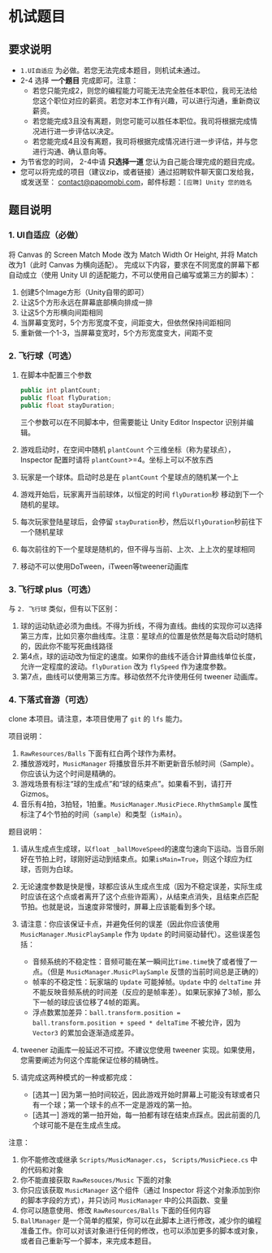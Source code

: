 # 机试题目 #

## 要求说明

*   `1.UI自适应` 为必做。若您无法完成本题目，则机试未通过。
*   2-4 选择 **一个题目** 完成即可。注意：
    *   若您只能完成2，则您的编程能力可能无法完全胜任本职位，我司无法给您这个职位对应的薪资。若您对本工作有兴趣，可以进行沟通，重新商议薪资。
    *   若您能完成3且没有离题，则您可能可以胜任本职位。我司将根据完成情况进行进一步评估以决定。
    *   若您能完成4且没有离题，我司将根据完成情况进行进一步评估，并与您进行沟通、确认意向等。
*   为节省您的时间， 2-4中请 **只选择一道** 您认为自己能合理完成的题目完成。
*   您可以将完成的项目（建议zip，或者链接）通过招聘软件聊天窗口发给我，或发送至： <contact@papomobi.com>，邮件标题：`[应聘] Unity 您的姓名`

## 题目说明 ##

### 1. UI自适应（必做） ###

将 Canvas 的 Screen Match Mode 改为 Match Width Or Height, 并将 Match 改为1（此时 Canvas 为横向适配）。
完成以下内容，要求在不同宽度的屏幕下都自动成立（使用 Unity UI 的适配能力，不可以使用自己编写或第三方的脚本）：

1. 创建5个Image方形（Unity自带的即可）
2. 让这5个方形永远在屏幕底部横向排成一排
3. 让这5个方形横向间距相同
4. 当屏幕变宽时，5个方形宽度不变，间距变大，但依然保持间距相同
5. 重新做一个1-3，当屏幕变宽时，5个方形宽度变大，间距不变

### 2. 飞行球（可选） ###

1.  在脚本中配置三个参数

    ```c#
    public int plantCount;
    public float flyDuration;
    public float stayDuration;
    ```

    三个参数可以在不同脚本中，但需要能让 Unity Editor Inspector 识别并编辑。

2. 游戏启动时，在空间中随机 `plantCount` 个三维坐标（称为星球点），Inspector 配置时请将 `plantCount`>=4。坐标上可以不放东西
3. 玩家是一个球体。启动时总是在 `plantCount` 个星球点的随机某一个上
4. 游戏开始后，玩家离开当前球体，以恒定的时间 `flyDuration`秒 移动到下一个随机的星球。
5. 每次玩家登陆星球后，会停留 `stayDuration`秒，然后以`flyDuration`秒前往下一个随机星球
6. 每次前往的下一个星球是随机的，但不得与当前、上次、上上次的星球相同
7. 移动不可以使用DoTween，iTween等tweener动画库


### 3. 飞行球 plus（可选） ###

与 `2. 飞行球` 类似，但有以下区别：

1. 球的运动轨迹必须为曲线。不得为折线，不得为直线。曲线的实现你可以选择第三方库，比如贝塞尔曲线库。注意：星球点的位置是依然是每次启动时随机的，因此你不能写死曲线路径
2. 第4点，球的运动改为恒定的速度。如果你的曲线不适合计算曲线单位长度，允许一定程度的波动。`flyDuration` 改为 `flySpeed` 作为速度参数。
3. 第7点，曲线可以使用第三方库。移动依然不允许使用任何 tweener 动画库。

<!-- ### UI文字滚动 ###

以手机端为设计目标，实现一个文本展示框（不需要背景图），要求

1. 该文本是一段文字
2. 该文本可以是几个字（一行），可以是较多字（折行为多行）；但不会超过手机屏幕，不需要做滚动，最多折5行
3. 该文本文字下方有类似下划线的图片做装饰，并有以下特点：
   1. 当一行就能显示时，没有下划线
   2. 当需要N行显示时，第一行到N-1都需要下划线图片，最后一行没有下划线
4. 下划线必须是图片，不能是 Unity 自带的 Underline 样式
5. 你可以通过自适配、UI MASK、脚本、插件等任意方式实现 -->

### 4. 下落式音游（可选） ###

clone 本项目。请注意，本项目使用了 `git` 的 `lfs` 能力。

项目说明：

1.  `RawResources/Balls` 下面有红白两个球作为素材。
2.  播放游戏时，`MusicManager` 将播放音乐并不断更新音乐帧时间（Sample）。你应该认为这个时间是精确的。
3.  游戏场景有标注“球的生成点”和“球的结束点”。如果看不到，请打开 Gizmos。
4.  音乐有4拍，3拍轻，1拍重。`MusicManager.MusicPiece.RhythmSample` 属性标注了4个节拍的时间（`sample`）和类型（`isMain`）。

题目说明：

1.  请从生成点生成球，以`float _ballMoveSpeed`的速度匀速向下运动。当音乐刚好在节拍上时，球刚好运动到结束点。如果`isMain=True`，则这个球应为红球，否则为白球。
2.  无论速度参数是快是慢，球都应该从生成点生成（因为不稳定误差，实际生成时应该在这个点或者离开了这个点些许距离），从结束点消失，且结束点匹配节拍。也就是说，当速度非常慢时，屏幕上应该能看到多个球。
3.  请注意：你应该保证卡点，并避免任何的误差（因此你应该使用 `MusicManager.MusicPlaySample` 作为 `Update` 的时间驱动替代）。这些误差包括：
    *   音频系统的不稳定性：音频可能在某一瞬间比`Time.time`快了或者慢了一点。（但是 `MusicManager.MusicPlaySample` 反馈的当前时间总是正确的）
    *   帧率的不稳定性：玩家端的 `Update` 可能掉帧。`Update` 中的 `deltaTime` 并不能反映音频系统的时间差（反应的是帧率差）。如果玩家掉了3帧，那么下一帧的球应该位移了4帧的距离。
    *   浮点数累加差异：`ball.transform.position = ball.transform.position + speed * deltaTime` 不被允许，因为 `Vector3` 的累加会逐渐造成差异。
4.  tweener 动画库一般延迟不可控。不建议您使用 tweener 实现。如果使用，您需要阐述为何这个库能保证位移的精确性。
5.  请完成这两种模式的一种或都完成：

    *   [选其一] 因为第一拍时间较近，因此游戏开始时屏幕上可能没有球或者只有一个球；第一个球卡的点不一定是游戏的第一拍。
    *   [选其一] 游戏的第一拍开始，每一拍都有球在结束点踩点。因此前面的几个球可能不是在生成点生成。

注意：

1.  你不能修改或继承 `Scripts/MusicManager.cs`， `Scripts/MusicPiece.cs` 中的代码和对象
2.  你不能直接获取 `RawResouces/Music` 下面的对象
3.  你只应该获取 `MusicManager` 这个组件（通过 Inspector 将这个对象添加到你的脚本字段的方式），并只访问 `MusicManager` 中的公共函数、变量
4.  你可以随意使用、修改 `RawResources/Balls` 下面的任何内容
5.  `BallManager` 是一个简单的框架，你可以在此脚本上进行修改，减少你的编程准备工作。你可以对该对象进行任何的修改，也可以添加更多的脚本或对象，或者自己重新写一个脚本，来完成本题目。
